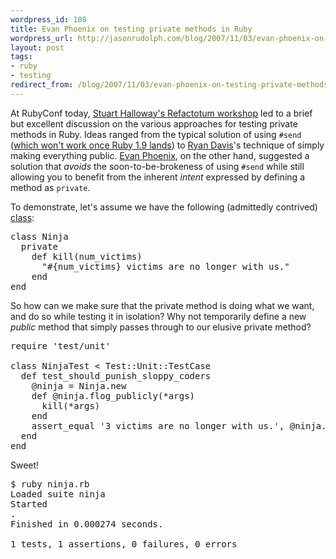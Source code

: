 ```yaml
---
wordpress_id: 108
title: Evan Phoenix on testing private methods in Ruby
wordpress_url: http://jasonrudolph.com/blog/2007/11/03/evan-phoenix-on-testing-private-methods-in-ruby/
layout: post
tags:
- ruby
- testing
redirect_from: /blog/2007/11/03/evan-phoenix-on-testing-private-methods-in-ruby/
---
```

At RubyConf today, [Stuart Halloway's Refactotum workshop](http://relevancellc.com/2007/11/2/rubyconf-slides) led to a brief but excellent discussion on the various approaches for testing private methods in Ruby.  Ideas ranged from the typical solution of using <code>#send</code> ([which won't work once Ruby 1.9 lands](http://eigenclass.org/hiki.rb?Changes+in+Ruby+1.9#l23 "eigenclass - Changes in Ruby 1.9")) to [Ryan Davis](http://zenspider.com/RWD/)'s technique of simply making everything public.  [Evan Phoenix](http://blog.fallingsnow.net/), on the other hand, suggested a solution that *avoids* the soon-to-be-brokeness of using <code>#send</code> while still allowing you to benefit from the inherent *intent* expressed by defining a method as <code>private</code>.

To demonstrate, let's assume we have the following (admittedly contrived) [class](http://askaninja.com/ "Ask a Ninja"):

<pre lang="ruby">
class Ninja
  private
    def kill(num_victims)
      "#{num_victims} victims are no longer with us."
    end
end
</pre>         

So how can we make sure that the private method is doing what we want, and do so while testing it in isolation?  Why not temporarily define a new *public* method that simply passes through to our elusive private method?

<pre lang="ruby">
require 'test/unit'

class NinjaTest < Test::Unit::TestCase
  def test_should_punish_sloppy_coders
    @ninja = Ninja.new
    def @ninja.flog_publicly(*args)
      kill(*args)
    end
    assert_equal '3 victims are no longer with us.', @ninja.flog_publicly(3)
  end
end
</pre>                         

Sweet!

<pre lang="text">
$ ruby ninja.rb
Loaded suite ninja
Started
.
Finished in 0.000274 seconds.

1 tests, 1 assertions, 0 failures, 0 errors
</pre>
